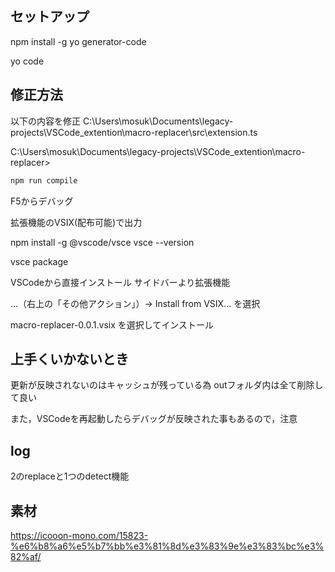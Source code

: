 
## セットアップ
npm install -g yo generator-code

yo code


## 修正方法

以下の内容を修正
C:\Users\mosuk\Documents\legacy-projects\VSCode_extention\macro-replacer\src\extension.ts


C:\Users\mosuk\Documents\legacy-projects\VSCode_extention\macro-replacer> 

```powershell
npm run compile
```

F5からデバッグ


拡張機能のVSIX(配布可能)で出力

npm install -g @vscode/vsce
vsce --version

vsce package

VSCodeから直接インストール
サイドバーより拡張機能

...（右上の「その他アクション」）→ Install from VSIX... を選択

macro-replacer-0.0.1.vsix を選択してインストール


## 上手くいかないとき
更新が反映されないのはキャッシュが残っている為
outフォルダ内は全て削除して良い

また，VSCodeを再起動したらデバッグが反映された事もあるので，注意

## log

2のreplaceと1つのdetect機能



## 素材

https://icooon-mono.com/15823-%e6%b8%a6%e5%b7%bb%e3%81%8d%e3%83%9e%e3%83%bc%e3%82%af/




